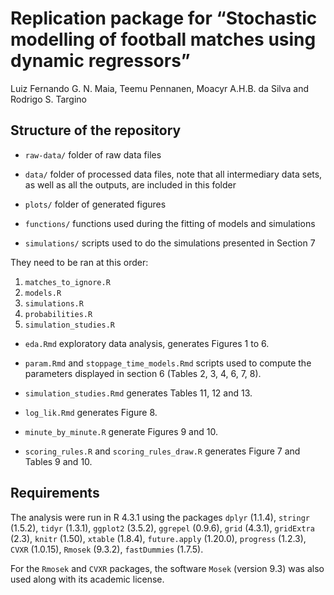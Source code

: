 # Replication package for “Stochastic modelling of football matches using dynamic regressors”

Luiz Fernando G. N. Maia, Teemu Pennanen, Moacyr A.H.B. da Silva and
Rodrigo S. Targino

## Structure of the repository

-   `raw-data/` folder of raw data files

-   `data/` folder of processed data files, note that all intermediary
    data sets, as well as all the outputs, are included in this folder

-   `plots/` folder of generated figures

-   `functions/` functions used during the fitting of models and
    simulations

-   `simulations/` scripts used to do the simulations presented in
    Section 7

They need to be ran at this order:

1.  `matches_to_ignore.R`
2.  `models.R`
3.  `simulations.R`
4.  `probabilities.R`
5.  `simulation_studies.R`

-   `eda.Rmd` exploratory data analysis, generates Figures 1 to 6.

-   `param.Rmd` and `stoppage_time_models.Rmd` scripts used to compute
    the parameters displayed in section 6 (Tables 2, 3, 4, 6, 7, 8).

-   `simulation_studies.Rmd` generates Tables 11, 12 and 13.

-   `log_lik.Rmd` generates Figure 8.

-   `minute_by_minute.R` generate Figures 9 and 10.

-   `scoring_rules.R` and `scoring_rules_draw.R` generates Figure 7 and
    Tables 9 and 10.

## Requirements

The analysis were run in R 4.3.1 using the packages `dplyr` (1.1.4),
`stringr` (1.5.2), `tidyr` (1.3.1), `ggplot2` (3.5.2), `ggrepel`
(0.9.6), `grid` (4.3.1), `gridExtra` (2.3), `knitr` (1.50), `xtable`
(1.8.4), `future.apply` (1.20.0), `progress` (1.2.3), `CVXR` (1.0.15),
`Rmosek` (9.3.2), `fastDummies` (1.7.5).

For the `Rmosek` and `CVXR` packages, the software `Mosek` (version 9.3)
was also used along with its academic license.
